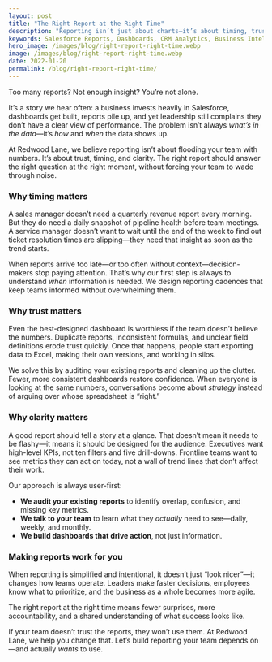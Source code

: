 ```yaml
---
layout: post
title: "The Right Report at the Right Time"
description: "Reporting isn’t just about charts—it’s about timing, trust, and clarity. Here's how we deliver reports that actually get used."
keywords: Salesforce Reports, Dashboards, CRM Analytics, Business Intelligence
hero_image: /images/blog/right-report-right-time.webp
image: /images/blog/right-report-right-time.webp
date: 2022-01-20
permalink: /blog/right-report-right-time/
---
```


Too many reports? Not enough insight? You’re not alone.  

It’s a story we hear often: a business invests heavily in Salesforce, dashboards get built, reports pile up, and yet leadership still complains they don’t have a clear view of performance. The problem isn’t always *what’s in the data*—it’s *how* and *when* the data shows up.  

At Redwood Lane, we believe reporting isn’t about flooding your team with numbers. It’s about trust, timing, and clarity. The right report should answer the right question at the right moment, without forcing your team to wade through noise.  

### Why timing matters
A sales manager doesn’t need a quarterly revenue report every morning. But they do need a daily snapshot of pipeline health before team meetings. A service manager doesn’t want to wait until the end of the week to find out ticket resolution times are slipping—they need that insight as soon as the trend starts.  

When reports arrive too late—or too often without context—decision-makers stop paying attention. That’s why our first step is always to understand *when* information is needed. We design reporting cadences that keep teams informed without overwhelming them.  

### Why trust matters
Even the best-designed dashboard is worthless if the team doesn’t believe the numbers. Duplicate reports, inconsistent formulas, and unclear field definitions erode trust quickly. Once that happens, people start exporting data to Excel, making their own versions, and working in silos.  

We solve this by auditing your existing reports and cleaning up the clutter. Fewer, more consistent dashboards restore confidence. When everyone is looking at the same numbers, conversations become about *strategy* instead of arguing over whose spreadsheet is “right.”  

### Why clarity matters
A good report should tell a story at a glance. That doesn’t mean it needs to be flashy—it means it should be designed for the audience. Executives want high-level KPIs, not ten filters and five drill-downs. Frontline teams want to see metrics they can act on today, not a wall of trend lines that don’t affect their work.  

Our approach is always user-first:  
- **We audit your existing reports** to identify overlap, confusion, and missing key metrics.  
- **We talk to your team** to learn what they *actually* need to see—daily, weekly, and monthly.  
- **We build dashboards that drive action**, not just information.  

### Making reports work for you
When reporting is simplified and intentional, it doesn’t just “look nicer”—it changes how teams operate. Leaders make faster decisions, employees know what to prioritize, and the business as a whole becomes more agile.  

The right report at the right time means fewer surprises, more accountability, and a shared understanding of what success looks like.  

If your team doesn’t trust the reports, they won’t use them. At Redwood Lane, we help you change that. Let’s build reporting your team depends on—and actually *wants* to use.  
